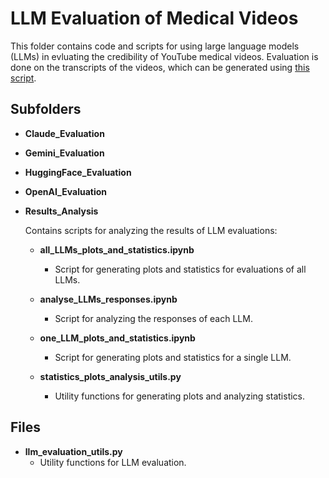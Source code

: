 # LLM Evaluation of Medical Videos

This folder contains code and scripts for using large language models (LLMs) in evluating the credibility of YouTube medical videos. Evaluation is done on the transcripts of the videos, which can be generated using [this script](https://github.com/mm-khalil1/YouTube_Transcript_Generator).

## Subfolders

- **Claude_Evaluation**

- **Gemini_Evaluation**

- **HuggingFace_Evaluation**

- **OpenAI_Evaluation**

- **Results_Analysis**

  Contains scripts for analyzing the results of LLM evaluations:

  - **all_LLMs_plots_and_statistics.ipynb**

    - Script for generating plots and statistics for evaluations of all LLMs.

  - **analyse_LLMs_responses.ipynb**

    - Script for analyzing the responses of each LLM.

  - **one_LLM_plots_and_statistics.ipynb**

    - Script for generating plots and statistics for a single LLM.

  - **statistics_plots_analysis_utils.py**

    - Utility functions for generating plots and analyzing statistics.

## Files

- **llm_evaluation_utils.py**
  - Utility functions for LLM evaluation.
